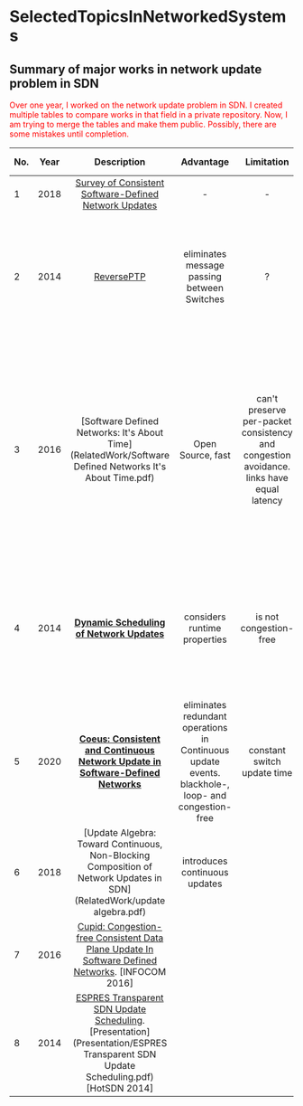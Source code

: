 # SelectedTopicsInNetworkedSystems

## Summary of major works in network update problem in SDN <br>
<span style="color:red"> Over one year, I worked on the network update problem in SDN.
I created multiple tables to compare works in that field in a private repository.
Now, I am trying to merge the tables and make them public.
Possibly, there are some mistakes until completion. </span> <br>

No.|Year|Description|Advantage|Limitation| Summary | Evaluation Results |
-|:------:|:--------------------------------:|:-------------:|:--------: |:---------:|:----:|
1|2018|[Survey of Consistent Software-Defined Network Updates](RelatedWork/2019-Survey-.pdf)| - | - | - | -
2|2014|[ReversePTP](RelatedWork/reverseptp.pdf)| eliminates message passing between Switches| ?|direction of clocks are from switches (masters) to Controller (Slave).  [ReversePTP-HOTSDN](RelatedWork/2014-HotSDN-ReversePTP.pdf) | # of messages per second is twice in comparison with PTP. No significant CPU utilization difference between PTP and REVERSEPTP.
3|2016|[Software Defined Networks: It's About Time](RelatedWork/Software Defined Networks It's About Time.pdf)| Open Source, fast| can't preserve per-packet consistency and congestion avoidance. links have equal latency|  presents flow swaps, lossless flow Allocation problem, Time4 | #Of switches does not affect Packet loss. packet loss is greater than B4 and SWAN. Time4+B4 and Time4+SWAN (hybrid mode) result in the same level of packet loss in comparison with SWAN & B4.[technical report](RelatedWork/ time 4 time for SDN.pdf)
4|2014|**[Dynamic Scheduling of Network Updates](RelatedWork/2014-SIGCOMM_Dionysus.pdf)**|considers runtime properties | is not congestion-free |[Slides](Presentation/2014_SIGCOMM-Dionysus.pptx) | Dionysus was compared with SWAN and OneShot. Dionysus has less oversubscription and update-time than SWAN. acts better in failure recovery
5 | 2020 | **[Coeus: Consistent and Continuous Network Update in Software-Defined Networks](RelatedWork/Coeus.pdf)**| eliminates redundant operations in Continuous update events. blackhole-, loop- and congestion-free  | constant switch update time | based on [Update Algebra](RelatedWork/update algebra.pdf), strives to update the network in a congestion-free manner. | Less maximum link utilization than "Update Algebra". less update time and changed roles than Cupid.
6 | 2018 | [Update Algebra: Toward Continuous, Non-Blocking Composition of Network Updates in SDN](RelatedWork/update algebra.pdf)| introduces continuous updates || does not guarantee congestion-free update | reduced update time, reduced number of command sent to switches
7 | 2016 | [Cupid: Congestion-free Consistent Data Plane Update In Software Defined Networks](RelatedWork/cupid.pdf). [INFOCOM 2016]
8 | 2014 | [ESPRES Transparent SDN Update Scheduling](RelatedWork/ESPRES_Transparent_SDN_Upate_Scheduling_2014_EN.pdf).[Presentation](Presentation/ESPRES Transparent SDN Update Scheduling.pdf) [HotSDN 2014]
